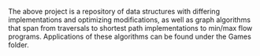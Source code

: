 The above project is a repository of data structures with differing implementations and optimizing modifications, as well as graph algorithms that span from traversals to shortest path implementations to min/max flow programs. Applications of these algorithms can be found under the Games folder.
